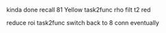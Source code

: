 kinda done recall 81
Yellow task2func
rho filt t2 red

reduce roi task2func
switch back to 8 conn eventually